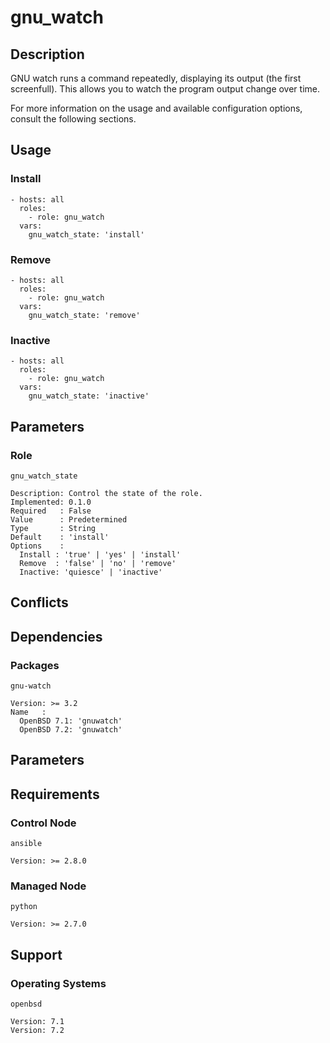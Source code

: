 # gnu_watch

## Description

GNU watch runs a command repeatedly, displaying its output (the first
screenfull). This allows you to watch the program output change over time.

For more information on the usage and available configuration options,
consult the following sections.

## Usage

### Install

```
- hosts: all
  roles:
    - role: gnu_watch
  vars:
    gnu_watch_state: 'install'
```

### Remove

```
- hosts: all
  roles:
    - role: gnu_watch
  vars:
    gnu_watch_state: 'remove'
```

### Inactive

```
- hosts: all
  roles:
    - role: gnu_watch
  vars:
    gnu_watch_state: 'inactive'
```

## Parameters

### Role

`gnu_watch_state`

    Description: Control the state of the role.
    Implemented: 0.1.0
    Required   : False
    Value      : Predetermined
    Type       : String
    Default    : 'install'
    Options    :
      Install : 'true' | 'yes' | 'install'
      Remove  : 'false' | 'no' | 'remove'
      Inactive: 'quiesce' | 'inactive'

## Conflicts

## Dependencies

### Packages

`gnu-watch`

    Version: >= 3.2
    Name   :
      OpenBSD 7.1: 'gnuwatch'
      OpenBSD 7.2: 'gnuwatch'

## Parameters

## Requirements

### Control Node

`ansible`

    Version: >= 2.8.0

### Managed Node

`python`

    Version: >= 2.7.0

## Support

### Operating Systems

`openbsd`

    Version: 7.1
    Version: 7.2
